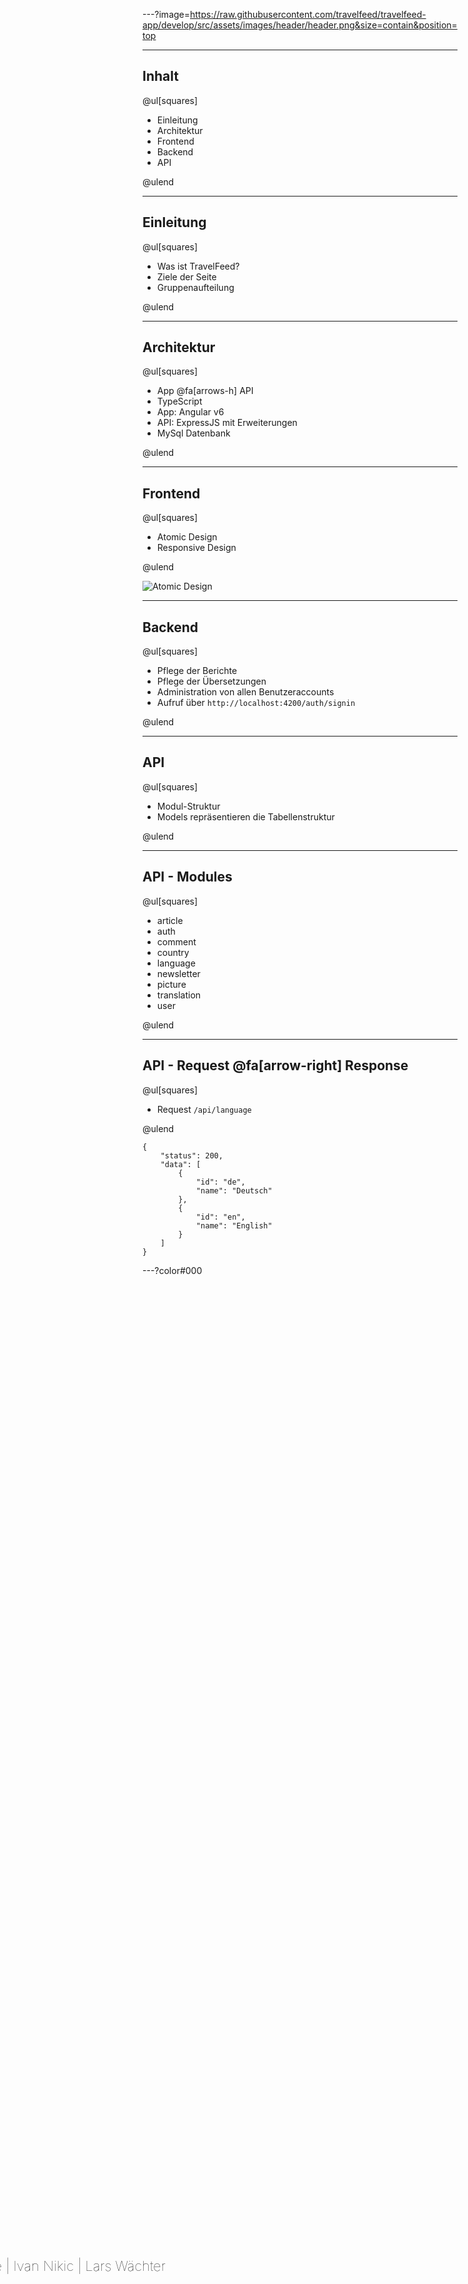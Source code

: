 ---?image=https://raw.githubusercontent.com/travelfeed/travelfeed-app/develop/src/assets/images/header/header.png&size=contain&position=top

<div style="position: fixed; bottom: 7vh; left: -50%; width: 100vw; height: 80px;">
    <p style="font-size: 22px; text-align: center; font-weight: 100;">Dennis Fritsch | Pascal Iske | Ivan Nikic | Lars Wächter</p>
</div>

---

## Inhalt

@ul[squares]

- Einleitung
- Architektur
- Frontend
- Backend
- API

@ulend

---

## Einleitung

@ul[squares]

- Was ist TravelFeed?
- Ziele der Seite
- Gruppenaufteilung

@ulend

---

## Architektur

@ul[squares]

- App @fa[arrows-h] API
- TypeScript
- App: Angular v6
- API: ExpressJS mit Erweiterungen
- MySql Datenbank

@ulend

---

## Frontend

@ul[squares]

- Atomic Design
- Responsive Design

@ulend

![Atomic Design](http://ubie.io/wp-content/uploads/2016/08/atomic-web-design.gif)


---

## Backend

@ul[squares]

- Pflege der Berichte
- Pflege der Übersetzungen
- Administration von allen Benutzeraccounts
- Aufruf über `http://localhost:4200/auth/signin`

@ulend

---

## API

@ul[squares]

- Modul-Struktur
- Models repräsentieren die Tabellenstruktur

@ulend

---

## API - Modules

@ul[squares]

- article
- auth
- comment
- country
- language
- newsletter
- picture
- translation
- user

@ulend

---

## API - Request @fa[arrow-right] Response

@ul[squares]

- Request `/api/language`

@ulend

```
{
    "status": 200,
    "data": [
        {
            "id": "de",
            "name": "Deutsch"
        },
        {
            "id": "en",
            "name": "English"
        }
    ]
}
```

---?color#000
